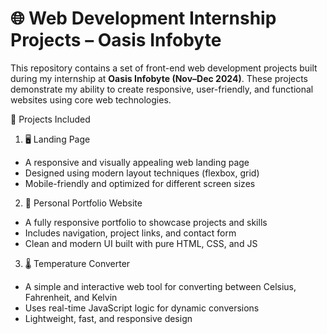 # 🌐 Web Development Internship Projects – Oasis Infobyte

This repository contains a set of front-end web development projects built during my internship at **Oasis Infobyte (Nov–Dec 2024)**. These projects demonstrate my ability to create responsive, user-friendly, and functional websites using core web technologies.


 📌 Projects Included

1. 🖥️ Landing Page
- A responsive and visually appealing web landing page
- Designed using modern layout techniques (flexbox, grid)
- Mobile-friendly and optimized for different screen sizes

 2. 💼 Personal Portfolio Website
- A fully responsive portfolio to showcase projects and skills
- Includes navigation, project links, and contact form
- Clean and modern UI built with pure HTML, CSS, and JS

 3. 🌡️ Temperature Converter
- A simple and interactive web tool for converting between Celsius, Fahrenheit, and Kelvin
- Uses real-time JavaScript logic for dynamic conversions
- Lightweight, fast, and responsive design
